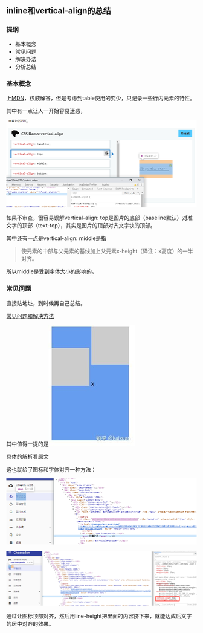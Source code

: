 ## inline和vertical-align的总结

### 提纲

- 基本概念
- 常见问题
- 解决办法
- 分析总结

### 基本概念

上[MDN](https://developer.mozilla.org/zh-CN/docs/Web/CSS/vertical-align)，权威解答，但是考虑到table使用的变少，只记录一些行内元素的特性。

其中有一点让人一开始容易迷惑，

![pic1](./pics/pic1.png)

如果不审查，很容易误解vertical-align: top是图片的底部（baseline默认）对准文字的顶部（text-top），其实是图片的顶部对齐文字块的顶部。

其中还有一点是vertical-align: middle是指

> 使元素的中部与父元素的基线加上父元素x-height（译注：x高度）的一半对齐。

所以middle是受到字体大小的影响的。

### 常见问题

直接贴地址，到时候再自己总结。

[常见问题和解决方法](https://zhuanlan.zhihu.com/p/52441893)

其中值得一提的是![pic2](./pics/pic2.png)

具体的解析看原文

这也就给了图标和字体对齐一种方法：

![pic3](./pics/pic3.png)

![pic4](./pics/pic4.png)

通过让图标顶部对齐，然后用line-height把里面的内容挤下来，就能达成后文字的居中对齐的效果。